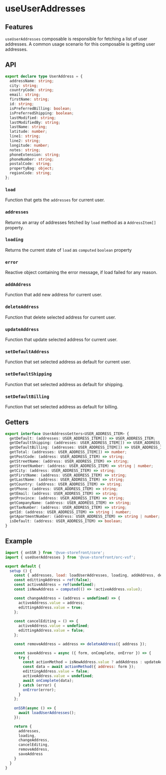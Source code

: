 # useUserAddresses

## Features
`useUserAddresses` composable is responsible for fetching a list of user addresses. A common usage scenario for this composable is getting user addresses.

## API
```typescript
export declare type UserAddress = {
  addressName: string;
  city: string;
  countryCode: string;
  email: string;
  firstName: string;
  id: string;
  isPreferredBilling: boolean;
  isPreferredShipping: boolean;
  lastModified: string;
  lastModifiedBy: string;
  lastName: string;
  latitude: number;
  line1: string;
  line2: string;
  longitude: number;
  notes: string;
  phoneExtension: string;
  phoneNumber: string;
  postalCode: string;
  propertyBag: object;
  regionCode: string;
};
```

### `load`
Function that gets the `addresses` for current user.

### `addresses`
Returns an array of addresses fetched by `load` method as a `AddressItem[]` property.

### `loading`
Returns the current state of `load` as `computed` `boolean` property

### `error`
Reactive object containing the error message, if load failed for any reason.

### `addAddress`
Function that add new address for current user.

### `deleteAddress`
Function that delete selected address for current user.

### `updateAddress`
Function that update selected address for current user.

### `setDefaultAddress`
Function that set selected address as default for current user.

### `setDefaultShipping`
Function that set selected address as default for shipping.

### `setDefaultBilling`
Function that set selected address as default for billing.

## Getters
````typescript
export interface UserAddressGetters<USER_ADDRESS_ITEM> {
  getDefault: (addresses: USER_ADDRESS_ITEM[]) => USER_ADDRESS_ITEM;
  getDefaultShipping: (addresses: USER_ADDRESS_ITEM[]) => USER_ADDRESS_ITEM;
  getDefaultBilling: (addresses: USER_ADDRESS_ITEM[]) => USER_ADDRESS_ITEM;
  getTotal: (addresses: USER_ADDRESS_ITEM[]) => number;
  getPostCode: (address: USER_ADDRESS_ITEM) => string;
  getStreetName: (address: USER_ADDRESS_ITEM) => string;
  getStreetNumber: (address: USER_ADDRESS_ITEM) => string | number;
  getCity: (address: USER_ADDRESS_ITEM) => string;
  getFirstName: (address: USER_ADDRESS_ITEM) => string;
  getLastName: (address: USER_ADDRESS_ITEM) => string;
  getCountry: (address: USER_ADDRESS_ITEM) => string;
  getPhone: (address: USER_ADDRESS_ITEM) => string;
  getEmail: (address: USER_ADDRESS_ITEM) => string;
  getProvince: (address: USER_ADDRESS_ITEM) => string;
  getCompanyName: (address: USER_ADDRESS_ITEM) => string;
  getTaxNumber: (address: USER_ADDRESS_ITEM) => string;
  getId: (address: USER_ADDRESS_ITEM) => string | number;
  getApartmentNumber: (address: USER_ADDRESS_ITEM) => string | number;
  isDefault: (address: USER_ADDRESS_ITEM) => boolean;
}
````
## Example

```javascript
import { onSSR } from '@vue-storefront/core';
import { useUserAddresses } from '@vue-storefront/orc-vsf';

export default {
  setup () {
    const { addresses, load: loadUserAddresses, loading, addAddress, deleteAddress, updateAddress } = useUserAddresses();
    const edittingAddress = ref(false);
    const activeAddress = ref(undefined);
    const isNewAddress = computed(() => !activeAddress.value);

    const changeAddress = (address = undefined) => {
      activeAddress.value = address;
      edittingAddress.value = true;
    };
    
    const cancelEditing = () => {
      activeAddress.value = undefined;
      edittingAddress.value = false;
    };

    const removeAddress = address => deleteAddress({ address });

    const saveAddress = async ({ form, onComplete, onError }) => {
      try {
        const actionMethod = isNewAddress.value ? addAddress : updateAddress;
        const data = await actionMethod({ address: form });
        edittingAddress.value = false;
        activeAddress.value = undefined;
        await onComplete(data);
      } catch (error) {
        onError(error);
      }
    };
    
    onSSR(async () => {
      await loadUserAddresses();
    });

    return {
      addresses,
      loading,
      changeAddress,
      cancelEditing,
      removeAddress,
      saveAddress
    }
  }
}
```
